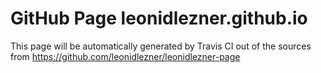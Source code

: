 # GitHub Page leonidlezner.github.io

This page will be automatically generated by Travis CI out of the sources from https://github.com/leonidlezner/leonidlezner-page
